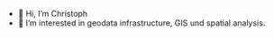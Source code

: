 - 👋 Hi, I’m Christoph
- 👀 I’m interested in geodata infrastructure, GIS und spatial analysis.

<!---
croemer1/croemer1 is a ✨ special ✨ repository because its `README.md` (this file) appears on your GitHub profile.
You can click the Preview link to take a look at your changes.
--->
